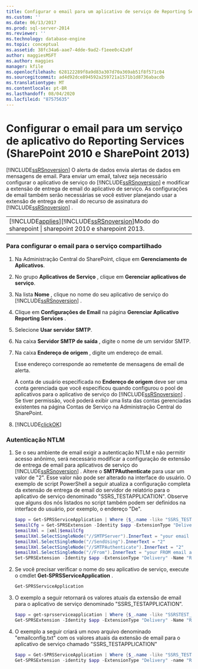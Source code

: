 ```yaml
---
title: Configurar o email para um aplicativo de serviço de Reporting Services (SharePoint 2010 e SharePoint 2013) | Microsoft Docs
ms.custom: ''
ms.date: 06/13/2017
ms.prod: sql-server-2014
ms.reviewer: ''
ms.technology: database-engine
ms.topic: conceptual
ms.assetid: 38fc34a6-aae7-4dde-9ad2-f1eee0c42a9f
author: maggiesMSFT
ms.author: maggies
manager: kfile
ms.openlocfilehash: 628122289f8a9d83a307d70a369ab51f8f571c04
ms.sourcegitcommit: ad4d92dce894592a259721a1571b1d8736abacdb
ms.translationtype: MT
ms.contentlocale: pt-BR
ms.lasthandoff: 08/04/2020
ms.locfileid: "87575635"
---
```

# <a name="configure-e-mail-for-a-reporting-services-service-application-sharepoint-2010-and-sharepoint-2013"></a>Configurar o email para um serviço de aplicativo do Reporting Services (SharePoint 2010 e SharePoint 2013)
  [!INCLUDE[ssRSnoversion](../../includes/ssrsnoversion-md.md)] O alerta de dados envia alertas de dados em mensagens de email. Para enviar um email, talvez seja necessário configurar o aplicativo de serviço do [!INCLUDE[ssRSnoversion](../../includes/ssrsnoversion-md.md)] e modificar a extensão de entrega de email do aplicativo de serviço. As configurações de email também serão necessárias se você estiver planejando usar a extensão de entrega de email do recurso de assinatura do [!INCLUDE[ssRSnoversion](../../includes/ssrsnoversion-md.md)] .  
  
||  
|-|  
|[!INCLUDE[applies](../../includes/applies-md.md)][!INCLUDE[ssRSnoversion](../../includes/ssrsnoversion-md.md)]Modo do sharepoint &#124; sharepoint 2010 e sharepoint 2013.|  
  
### <a name="to-configure-e-mail-for-the-shared-service"></a>Para configurar o email para o serviço compartilhado  
  
1.  Na Administração Central do SharePoint, clique em **Gerenciamento de Aplicativos**.  
  
2.  No grupo **Aplicativos de Serviço** , clique em **Gerenciar aplicativos de serviço**.  
  
3.  Na lista **Nome** , clique no nome do seu aplicativo de serviço do [!INCLUDE[ssRSnoversion](../../includes/ssrsnoversion-md.md)] .  
  
4.  Clique em **Configurações de Email** na página **Gerenciar Aplicativo Reporting Services** .  
  
5.  Selecione **Usar servidor SMTP**.  
  
6.  Na caixa **Servidor SMTP de saída** , digite o nome de um servidor SMTP.  
  
7.  Na caixa **Endereço de origem** , digite um endereço de email.  
  
     Esse endereço corresponde ao remetente de mensagens de email de alerta.  
  
     A conta de usuário especificada no **Endereço de origem** deve ser uma conta gerenciada que você especificou quando configurou o pool de aplicativos para o aplicativo de serviço do [!INCLUDE[ssRSnoversion](../../includes/ssrsnoversion-md.md)] . Se tiver permissão, você poderá exibir uma lista das contas gerenciadas existentes na página Contas de Serviço na Administração Central do SharePoint.  
  
8.  [!INCLUDE[clickOK](../../includes/clickok-md.md)]  
  
### <a name="ntlm-authentication"></a>Autenticação NTLM  
  
1.  Se o seu ambiente de email exigir a autenticação NTLM e não permitir acesso anônimo, será necessário modificar a configuração de extensão de entrega de email para aplicativos de serviço do [!INCLUDE[ssRSnoversion](../../includes/ssrsnoversion-md.md)] . Altere o **SMTPAuthenticate** para usar um valor de "2". Esse valor não pode ser alterado na interface do usuário. O exemplo de script PowerShell a seguir atualiza a configuração completa da extensão de entrega de email do servidor de relatório para o aplicativo de serviço denominado "SSRS_TESTAPPLICATION". Observe que alguns dos nós listados no script também podem ser definidos na interface do usuário, por exemplo, o endereço "De".  
  
    ```powershell
    $app = Get-SPRSServiceApplication | Where {$_.name -like "SSRS_TESTAPPLICATION *"}  
    $emailCfg = Get-SPRSExtension -Identity $app -ExtensionType "Delivery" -Name "Report Server Email" | Select -ExpandProperty ConfigurationXml
    $emailXml = [xml]$emailCfg
    $emailXml.SelectSingleNode("//SMTPServer").InnerText = "your email server name"  
    $emailXml.SelectSingleNode("//SendUsing").InnerText = "2"  
    $emailXml.SelectSingleNode("//SMTPAuthenticate").InnerText = "2"  
    $emailXml.SelectSingleNode("//From").InnerText = "your FROM email address"  
    Set-SPRSExtension -Identity $app -ExtensionType "Delivery" -Name "Report Server Email" -ExtensionConfiguration $emailXml.OuterXml  
    ```  
  
2.  Se você precisar verificar o nome do seu aplicativo de serviço, execute o cmdlet **Get-SPRSServiceApplication** .  
  
    ```powershell
    Get-SPRSServiceApplication  
    ```  
  
3.  O exemplo a seguir retornará os valores atuais da extensão de email para o aplicativo de serviço denominado "SSRS_TESTAPPLICATION".  
  
    ```powershell
    $app = get-sprsserviceapplication | Where {$_.name -like "SSRSTEST_APPLICATION*"}  
    Get-SPRSExtension -Identity $app -ExtensionType "Delivery" -Name "Report Server Email" | Select -ExpandProperty ConfigurationXml  
    ```  
  
4.  O exemplo a seguir criará um novo arquivo denominado "emailconfig.txt" com os valores atuais da extensão de email para o aplicativo de serviço chamado "SSRS_TESTAPPLICATION"  
  
    ```powershell
    $app = Get-SPRSServiceApplication | Where {$_.name -like "SSRS_TESTAPPLICATION*"}  
    Get-SPRSExtension -identity $app -ExtensionType "Delivery" -name "Report Server Email" | Select -ExpandProperty ConfigurationXml | Out-File c:\emailconfig.txt  
    ```
